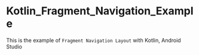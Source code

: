 # Kotlin_Fragment_Navigation_Example
This is the example of `Fragment Navigation Layout` with Kotlin, Android Studio
